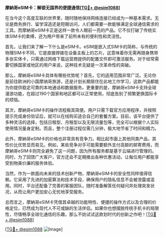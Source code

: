 **摩納哥eSIM卡：解锁无国界的便捷通信[[TG💪+ @esim1088](https://t.me/s/esim1088)]**

在当今这个高度互联的世界里，随时随地保持网络连接已经成为一种基本需求。无论是商务旅行、留学深造还是短期访问，人们都需要一款能够满足全球通信需求的工具。而摩納哥eSIM卡正是这样一款令人眼前一亮的产品。它不仅打破了传统实体SIM卡的束缚，还为用户带来了前所未有的便利性和灵活性。

首先，让我们来了解一下什么是eSIM卡。eSIM是嵌入式SIM卡的简称，与传统的物理SIM卡不同，它是直接焊接在设备主板上的芯片。这意味着你无需再随身携带多张实体卡，只需通过网络下载运营商提供的配置文件即可激活服务。对于经常需要切换国家或地区的用户来说，这种技术无疑是一次革命性的突破。

那么，摩納哥eSIM卡具体有哪些优势呢？首先，它的适用范围非常广泛。无论你是前往欧洲的小国摩纳哥旅游，还是计划长期居住在此地工作学习，这款产品都能为你提供稳定可靠的本地通话和数据服务。更重要的是，摩納哥eSIM卡支持全球漫游功能，在超过190个国家和地区都可以正常使用，彻底告别了频繁更换国际卡的烦恼。

其次，摩納哥eSIM卡的操作流程极其简便。用户只需下载官方应用程序，并按照提示完成身份验证后，就可以在线购买适合自己的套餐方案。目前，该平台提供了多种灵活的选择，包括日租型、月租型以及无限流量包等，完全可以根据个人实际使用情况量身定制。而且，整个注册过程仅需几分钟，极大地节省了时间和精力。

此外，摩納哥eSIM卡的价格也非常具有竞争力。相比起市面上其他同类产品，其性价比优势显而易见。例如，某些竞争对手可能需要额外支付高额的邮寄费用，而摩納哥eSIM卡则完全避免了这一问题，因为所有服务都是基于云端进行管理的。同时，为了回馈广大客户，官方还会不定期推出各种优惠活动，让每位用户都能享受到物美价廉的服务体验。

当然，作为一款面向未来的技术创新产物，摩納哥eSIM卡的安全性同样值得信赖。它采用了先进的加密算法和技术手段，确保用户的隐私信息不会被泄露或滥用。同时，平台还配备了完善的客服团队，随时准备解答任何疑问并处理突发状况，从而让用户更加安心无忧地享受服务。

总而言之，摩納哥eSIM卡凭借其卓越的功能特性、便捷的操作方式以及合理的价格定位，已然成为现代人不可或缺的生活伴侣。如果你也想摆脱传统手机卡的局限性，尽情畅享全球化通信的乐趣，那么不妨试试这款划时代的创新之作吧！[[TG💪+ @esim1088](https://t.me/s/esim1088)]

[[TG💪+ @esim1088](https://t.me/s/esim1088) ![Image](https://i.postimg.cc/4NQfJmqS/Snipaste-2025-05-13-00-14-12.png)]